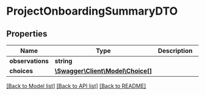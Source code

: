 # ProjectOnboardingSummaryDTO

## Properties
Name | Type | Description | Notes
------------ | ------------- | ------------- | -------------
**observations** | **string** |  | 
**choices** | [**\Swagger\Client\Model\Choice[]**](Choice.md) |  | 

[[Back to Model list]](../README.md#documentation-for-models) [[Back to API list]](../README.md#documentation-for-api-endpoints) [[Back to README]](../README.md)



